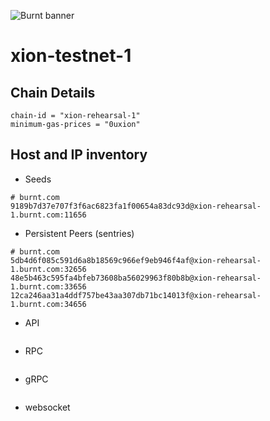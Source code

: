 ![Burnt banner](https://files.xion-testnet-1.burnt.com/banner.jpg)

# xion-testnet-1

## Chain Details

```
chain-id = "xion-rehearsal-1"
minimum-gas-prices = "0uxion"
```
    
## Host and IP inventory

- Seeds
```
# burnt.com
9189b7d37e707f3f6ac6823fa1f00654a83dc93d@xion-rehearsal-1.burnt.com:11656
```

- Persistent Peers (sentries)
```
# burnt.com
5db4d6f085c591d6a8b18569c966ef9eb946f4af@xion-rehearsal-1.burnt.com:32656
48e5b463c595fa4bfeb73608ba56029963f80b8b@xion-rehearsal-1.burnt.com:33656
12ca246aa31a4ddf757be43aa307db71bc14013f@xion-rehearsal-1.burnt.com:34656
```

- API
```

```

- RPC
```

```

- gRPC
```

```

- websocket
```

```
